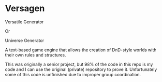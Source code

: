 # Versagen

Versatile Generator

Or

Universe Generator

A text-based game engine that allows the creation of DnD-style worlds with their own rules and structures.

This was originally a senior project, but 98% of the code in this repo is my code and I can use the original (private) repository to prove it. Unfortunately some of this code is unfinished due to improper group coordination.